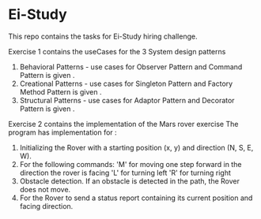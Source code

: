 # Ei-Study
This repo contains the tasks for Ei-Study hiring challenge.

Exercise 1 contains the useCases for the 3 System design patterns
1. Behavioral Patterns - use cases for Observer Pattern and Command Pattern is given .
2. Creational Patterns - use cases for Singleton Pattern and Factory Method Pattern is given .
3. Structural Patterns - use cases for Adaptor Pattern and Decorator Pattern is given .

Exercise 2 contains the implementation of the Mars rover exercise
The program has implementation for :
1. Initializing the Rover with a starting position (x, y) and direction (N, S, E, W).
2. For the following commands:
'M' for moving one step forward in the direction the rover is facing
'L' for turning left
'R' for turning right
3. Obstacle detection. If an obstacle is detected in the path, the Rover does not move.
4. For the Rover to send a status report containing its current position and facing direction.
